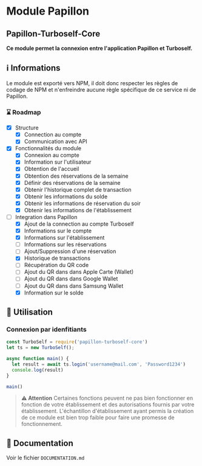 # Module Papillon
## Papillon-Turboself-Core

**Ce module permet la connexion entre l'application Papillon et Turboself.**

## ℹ️ Informations

Le module est exporté vers NPM, il doit donc respecter les règles de codage de NPM et n'enfreindre aucune règle spécifique de ce service ni de Papillon.

### ⌛️ Roadmap
- [x] Structure
  - [X] Connection au compte
  - [x] Communication avec API
- [X] Fonctionnalités du module
  - [x] Connexion au compte
  - [x] Information sur l'utilisateur
  - [x] Obtention de l'accueil
  - [x] Obtention des réservations de la semaine
  - [x] Définir des réservations de la semaine
  - [x] Obtenir l'historique complet de transaction
  - [x] Obtenir les informations du solde
  - [x] Obtenir les informations de réservation du soir
  - [x] Obtenir les informations de l'établissement
- [ ] Integration dans Papillon
  - [x] Ajout de la connection au compte Turboself
  - [x] Informations sur le compte
  - [x] Informations sur l'établissement
  - [ ] Informations sur les réservations
  - [ ] Ajout/Suppression d'une réservation
  - [x] Historique de transactions
  - [ ] Récupération du QR code
  - [ ] Ajout du QR dans dans Apple Carte (Wallet)
  - [ ] Ajout du QR dans dans Google Wallet
  - [ ] Ajout du QR dans dans Samsung Wallet
  - [x] Information sur le solde

## 🔧 Utilisation

### Connexion par idenfitiants
```javascript
const TurboSelf = require('papillon-turboself-core')
let ts = new TurboSelf();

async function main() {
  let result = await ts.login('username@mail.com', 'Password1234')
  console.log(result)
}

main()
```

> **⚠️ Attention**
> Certaines fonctions peuvent ne pas bien fonctionner en fonction de votre établissement et des autorisations fournis par votre établissement. L'échantillon d'établissement ayant permis la création de ce module est bien trop faible pour faire une promesse de fonctionnement.

## 📖 Documentation
Voir le fichier `DOCUMENTATION.md`
